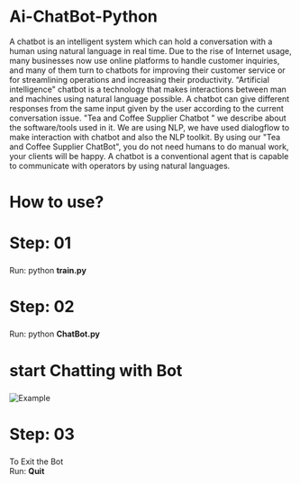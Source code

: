 # Ai-ChatBot-Python
A chatbot is an intelligent system which can hold a conversation with a human using natural language in real time. Due to the rise of Internet usage, many businesses now use online platforms to handle customer inquiries, and many of them turn to chatbots for improving their customer service or for streamlining operations and increasing their productivity. “Artificial intelligence" chatbot is a technology that makes interactions between man and machines using natural language possible. A chatbot can give different responses from the same input given by the user according to the current conversation issue. "Tea and Coffee Supplier Chatbot " we describe about the software/tools used 
in it. We are using NLP, we have used dialogflow to make interaction with chatbot and also the NLP toolkit. By using our "Tea and Coffee Supplier ChatBot", you do not need humans to do manual work, your clients will be happy. A chatbot is a conventional agent that is capable to communicate with operators by using natural languages.

# How to use?

# Step: 01<h3>
Run: python **train.py**

# Step: 02<h3>
Run: python **ChatBot.py**

# start Chatting with Bot<h5>
![Example](https://user-images.githubusercontent.com/90027812/139523151-27c8fcf7-3ddf-463b-b4e7-57b8d1b81280.png)

# Step: 03<h3>
To Exit the Bot
<br>
Run: **Quit**


